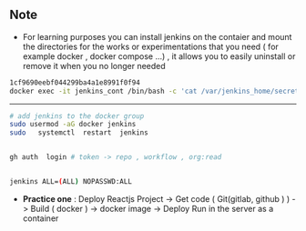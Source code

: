 ## Note 



* For learning purposes you can install jenkins on the contaier and mount the directories for the works or experimentations that you need ( for example docker , docker compose ...) , it allows you to easily uninstall or remove it when  you no longer needed 

```bash 
1cf9690eebf044299ba4a1e8991f0f94
docker exec -it jenkins_cont /bin/bash -c 'cat /var/jenkins_home/secrets/initialAdminPassword'
```



*** 
```bash 
# add jenkins to the docker group 
sudo usermod -aG docker jenkins
sudo   systemctl  restart  jenkins


gh auth  login # token -> repo , workflow , org:read


jenkins ALL=(ALL) NOPASSWD:ALL
```

* **Practice one** : Deploy Reactjs Project 
-> Get code ( Git(gitlab, github ) )
-> Build ( docker ) -> docker image 
-> Deploy Run in the server as a container 
